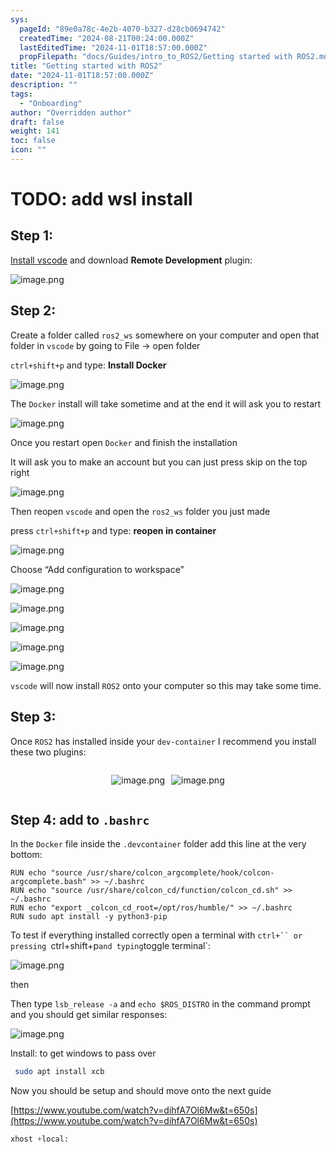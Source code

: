 ```yaml
---
sys:
  pageId: "89e0a78c-4e2b-4070-b327-d28cb0694742"
  createdTime: "2024-08-21T00:24:00.000Z"
  lastEditedTime: "2024-11-01T18:57:00.000Z"
  propFilepath: "docs/Guides/intro_to_ROS2/Getting started with ROS2.md"
title: "Getting started with ROS2"
date: "2024-11-01T18:57:00.000Z"
description: ""
tags:
  - "Onboarding"
author: "Overridden author"
draft: false
weight: 141
toc: false
icon: ""
---
```


# TODO: add wsl install

## Step 1:

[Install vscode](https://code.visualstudio.com/download) and download **Remote Development** plugin:

![image.png](https://prod-files-secure.s3.us-west-2.amazonaws.com/d518164a-d88e-44d1-a4ee-3adb3bd8bce0/efb52993-1881-4a40-b95e-6f020334f022/image.png?X-Amz-Algorithm=AWS4-HMAC-SHA256&X-Amz-Content-Sha256=UNSIGNED-PAYLOAD&X-Amz-Credential=ASIAZI2LB4665YOOU7OX%2F20250331%2Fus-west-2%2Fs3%2Faws4_request&X-Amz-Date=20250331T022352Z&X-Amz-Expires=3600&X-Amz-Security-Token=IQoJb3JpZ2luX2VjEDAaCXVzLXdlc3QtMiJHMEUCIQCHNw%2BkJOpXQJjGznLo27zA2dot2GPpLuADkFi%2FnP%2BmqwIgN5dcJYOxNZ5%2F9VTAxNgudawzid2rWgebRDDR9TQpxgQqiAQImf%2F%2F%2F%2F%2F%2F%2F%2F%2F%2FARAAGgw2Mzc0MjMxODM4MDUiDIKsNo0GU4hig%2FvoTircA7lx7dnZXhoZkb7vYXbRU2Vv3ZkjQIHdJ7nGk%2F8IPMWlse1BXsJAFf78AYnZPG6ksI1cd4PN1OiLikOlkksId20paNVlrRj3vPdKtkl12%2FzYUnYVWvWduv5mLLOvLDOoA%2F1G%2F7MmM1UFu8T799w36saFS8hjEuHeLvxtHW%2F%2BfS8XdCXApekGmAJhHCKP2SQ8AZkR8M%2BHM%2F0GtB8s4bGCzaTBFTMbuQ2%2FQx6EwdnJKWx8CAR7ZDbJVcZlQnGUA0dUTIVJ655xdAUGL%2Bh%2FNsN0uKotoHXYrU8x37%2B8vbXG2lpUg8jIyU96aT0q0BfeON9OBxikyZ%2FbYamD7vZm7dPdAAE%2BYZ6yE5Nde2mSktWuyPhe4Xgds8%2FBn5%2Fq2oQdXvkn7d4E4XOK3QQfBBCNv2CNT6RRwREinQpL0eOEDNuqfZHjdBMo3EHP96FyvxPU0A7Plaacz6RPzN7QG26%2Ffd3HwM%2FjqKmUfOmmZyPbhO184PPybewpQNCEcz39GLZq9Qp8CQuHsglEyqryRALukMJcIHZeVvZTufhTAgzrVTzGqUi6SexjfVsPNnufBt%2FAhJmCiv7rdya%2FHZVR6Pq2tysH%2FBQcrIDBmnQ%2BIoIEyEvx0UnlCFlWR9DR6sEQC8R0MPi7p78GOqUB8hRu9JshH0nKAEGmbNpnd4sE2g3%2FB6JvaXB1G950y2%2B27AqU27luyf96G4uMuvqhFGEN4Ey2t5qtsje5e%2FNDQuOqPZU%2BLsRKubMUrAuyXOaK5PVdXUSn%2BsawQUFAXwXertC4QimsRQtUZMPWKy0g4rrbb5i%2FosMMxKFtMGTFHxPqvJB7KmRZ07%2F4oPmC7izyQDZo5THThrmbgYfTuQPGq0yNadvO&X-Amz-Signature=7060c3ddd8bd860a289fbc63c248ff5c015e8c81279ff9de1ac32c0c700a672c&X-Amz-SignedHeaders=host&x-id=GetObject)

## Step 2:

Create a folder called `ros2_ws` somewhere on your computer and open that folder in `vscode` by going to File → open folder 

`ctrl+shift+p` and type: **Install Docker**

![image.png](https://prod-files-secure.s3.us-west-2.amazonaws.com/d518164a-d88e-44d1-a4ee-3adb3bd8bce0/2269dc0e-1cd5-47ff-bceb-c04ad9b2eab0/image.png?X-Amz-Algorithm=AWS4-HMAC-SHA256&X-Amz-Content-Sha256=UNSIGNED-PAYLOAD&X-Amz-Credential=ASIAZI2LB4665YOOU7OX%2F20250331%2Fus-west-2%2Fs3%2Faws4_request&X-Amz-Date=20250331T022352Z&X-Amz-Expires=3600&X-Amz-Security-Token=IQoJb3JpZ2luX2VjEDAaCXVzLXdlc3QtMiJHMEUCIQCHNw%2BkJOpXQJjGznLo27zA2dot2GPpLuADkFi%2FnP%2BmqwIgN5dcJYOxNZ5%2F9VTAxNgudawzid2rWgebRDDR9TQpxgQqiAQImf%2F%2F%2F%2F%2F%2F%2F%2F%2F%2FARAAGgw2Mzc0MjMxODM4MDUiDIKsNo0GU4hig%2FvoTircA7lx7dnZXhoZkb7vYXbRU2Vv3ZkjQIHdJ7nGk%2F8IPMWlse1BXsJAFf78AYnZPG6ksI1cd4PN1OiLikOlkksId20paNVlrRj3vPdKtkl12%2FzYUnYVWvWduv5mLLOvLDOoA%2F1G%2F7MmM1UFu8T799w36saFS8hjEuHeLvxtHW%2F%2BfS8XdCXApekGmAJhHCKP2SQ8AZkR8M%2BHM%2F0GtB8s4bGCzaTBFTMbuQ2%2FQx6EwdnJKWx8CAR7ZDbJVcZlQnGUA0dUTIVJ655xdAUGL%2Bh%2FNsN0uKotoHXYrU8x37%2B8vbXG2lpUg8jIyU96aT0q0BfeON9OBxikyZ%2FbYamD7vZm7dPdAAE%2BYZ6yE5Nde2mSktWuyPhe4Xgds8%2FBn5%2Fq2oQdXvkn7d4E4XOK3QQfBBCNv2CNT6RRwREinQpL0eOEDNuqfZHjdBMo3EHP96FyvxPU0A7Plaacz6RPzN7QG26%2Ffd3HwM%2FjqKmUfOmmZyPbhO184PPybewpQNCEcz39GLZq9Qp8CQuHsglEyqryRALukMJcIHZeVvZTufhTAgzrVTzGqUi6SexjfVsPNnufBt%2FAhJmCiv7rdya%2FHZVR6Pq2tysH%2FBQcrIDBmnQ%2BIoIEyEvx0UnlCFlWR9DR6sEQC8R0MPi7p78GOqUB8hRu9JshH0nKAEGmbNpnd4sE2g3%2FB6JvaXB1G950y2%2B27AqU27luyf96G4uMuvqhFGEN4Ey2t5qtsje5e%2FNDQuOqPZU%2BLsRKubMUrAuyXOaK5PVdXUSn%2BsawQUFAXwXertC4QimsRQtUZMPWKy0g4rrbb5i%2FosMMxKFtMGTFHxPqvJB7KmRZ07%2F4oPmC7izyQDZo5THThrmbgYfTuQPGq0yNadvO&X-Amz-Signature=548f6156555b893efeef3bf862a30a335bada877c2938df4a71efcb21382e0be&X-Amz-SignedHeaders=host&x-id=GetObject)

The `Docker` install will take sometime and at the end it will ask you to restart

![image.png](https://prod-files-secure.s3.us-west-2.amazonaws.com/d518164a-d88e-44d1-a4ee-3adb3bd8bce0/ed233f78-be33-4b1f-b89c-9c346c0e961e/image.png?X-Amz-Algorithm=AWS4-HMAC-SHA256&X-Amz-Content-Sha256=UNSIGNED-PAYLOAD&X-Amz-Credential=ASIAZI2LB4665YOOU7OX%2F20250331%2Fus-west-2%2Fs3%2Faws4_request&X-Amz-Date=20250331T022352Z&X-Amz-Expires=3600&X-Amz-Security-Token=IQoJb3JpZ2luX2VjEDAaCXVzLXdlc3QtMiJHMEUCIQCHNw%2BkJOpXQJjGznLo27zA2dot2GPpLuADkFi%2FnP%2BmqwIgN5dcJYOxNZ5%2F9VTAxNgudawzid2rWgebRDDR9TQpxgQqiAQImf%2F%2F%2F%2F%2F%2F%2F%2F%2F%2FARAAGgw2Mzc0MjMxODM4MDUiDIKsNo0GU4hig%2FvoTircA7lx7dnZXhoZkb7vYXbRU2Vv3ZkjQIHdJ7nGk%2F8IPMWlse1BXsJAFf78AYnZPG6ksI1cd4PN1OiLikOlkksId20paNVlrRj3vPdKtkl12%2FzYUnYVWvWduv5mLLOvLDOoA%2F1G%2F7MmM1UFu8T799w36saFS8hjEuHeLvxtHW%2F%2BfS8XdCXApekGmAJhHCKP2SQ8AZkR8M%2BHM%2F0GtB8s4bGCzaTBFTMbuQ2%2FQx6EwdnJKWx8CAR7ZDbJVcZlQnGUA0dUTIVJ655xdAUGL%2Bh%2FNsN0uKotoHXYrU8x37%2B8vbXG2lpUg8jIyU96aT0q0BfeON9OBxikyZ%2FbYamD7vZm7dPdAAE%2BYZ6yE5Nde2mSktWuyPhe4Xgds8%2FBn5%2Fq2oQdXvkn7d4E4XOK3QQfBBCNv2CNT6RRwREinQpL0eOEDNuqfZHjdBMo3EHP96FyvxPU0A7Plaacz6RPzN7QG26%2Ffd3HwM%2FjqKmUfOmmZyPbhO184PPybewpQNCEcz39GLZq9Qp8CQuHsglEyqryRALukMJcIHZeVvZTufhTAgzrVTzGqUi6SexjfVsPNnufBt%2FAhJmCiv7rdya%2FHZVR6Pq2tysH%2FBQcrIDBmnQ%2BIoIEyEvx0UnlCFlWR9DR6sEQC8R0MPi7p78GOqUB8hRu9JshH0nKAEGmbNpnd4sE2g3%2FB6JvaXB1G950y2%2B27AqU27luyf96G4uMuvqhFGEN4Ey2t5qtsje5e%2FNDQuOqPZU%2BLsRKubMUrAuyXOaK5PVdXUSn%2BsawQUFAXwXertC4QimsRQtUZMPWKy0g4rrbb5i%2FosMMxKFtMGTFHxPqvJB7KmRZ07%2F4oPmC7izyQDZo5THThrmbgYfTuQPGq0yNadvO&X-Amz-Signature=e387c941cbfb4d84cff65656473e591d5a615afee40bc65440bd6e484c55fb3c&X-Amz-SignedHeaders=host&x-id=GetObject)

Once you restart open `Docker` and finish the installation

It will ask you to make an account but you can just press skip on the top right

![image.png](https://prod-files-secure.s3.us-west-2.amazonaws.com/d518164a-d88e-44d1-a4ee-3adb3bd8bce0/21010ad9-1659-4fd9-9f59-9932a09b2a3d/image.png?X-Amz-Algorithm=AWS4-HMAC-SHA256&X-Amz-Content-Sha256=UNSIGNED-PAYLOAD&X-Amz-Credential=ASIAZI2LB4665YOOU7OX%2F20250331%2Fus-west-2%2Fs3%2Faws4_request&X-Amz-Date=20250331T022352Z&X-Amz-Expires=3600&X-Amz-Security-Token=IQoJb3JpZ2luX2VjEDAaCXVzLXdlc3QtMiJHMEUCIQCHNw%2BkJOpXQJjGznLo27zA2dot2GPpLuADkFi%2FnP%2BmqwIgN5dcJYOxNZ5%2F9VTAxNgudawzid2rWgebRDDR9TQpxgQqiAQImf%2F%2F%2F%2F%2F%2F%2F%2F%2F%2FARAAGgw2Mzc0MjMxODM4MDUiDIKsNo0GU4hig%2FvoTircA7lx7dnZXhoZkb7vYXbRU2Vv3ZkjQIHdJ7nGk%2F8IPMWlse1BXsJAFf78AYnZPG6ksI1cd4PN1OiLikOlkksId20paNVlrRj3vPdKtkl12%2FzYUnYVWvWduv5mLLOvLDOoA%2F1G%2F7MmM1UFu8T799w36saFS8hjEuHeLvxtHW%2F%2BfS8XdCXApekGmAJhHCKP2SQ8AZkR8M%2BHM%2F0GtB8s4bGCzaTBFTMbuQ2%2FQx6EwdnJKWx8CAR7ZDbJVcZlQnGUA0dUTIVJ655xdAUGL%2Bh%2FNsN0uKotoHXYrU8x37%2B8vbXG2lpUg8jIyU96aT0q0BfeON9OBxikyZ%2FbYamD7vZm7dPdAAE%2BYZ6yE5Nde2mSktWuyPhe4Xgds8%2FBn5%2Fq2oQdXvkn7d4E4XOK3QQfBBCNv2CNT6RRwREinQpL0eOEDNuqfZHjdBMo3EHP96FyvxPU0A7Plaacz6RPzN7QG26%2Ffd3HwM%2FjqKmUfOmmZyPbhO184PPybewpQNCEcz39GLZq9Qp8CQuHsglEyqryRALukMJcIHZeVvZTufhTAgzrVTzGqUi6SexjfVsPNnufBt%2FAhJmCiv7rdya%2FHZVR6Pq2tysH%2FBQcrIDBmnQ%2BIoIEyEvx0UnlCFlWR9DR6sEQC8R0MPi7p78GOqUB8hRu9JshH0nKAEGmbNpnd4sE2g3%2FB6JvaXB1G950y2%2B27AqU27luyf96G4uMuvqhFGEN4Ey2t5qtsje5e%2FNDQuOqPZU%2BLsRKubMUrAuyXOaK5PVdXUSn%2BsawQUFAXwXertC4QimsRQtUZMPWKy0g4rrbb5i%2FosMMxKFtMGTFHxPqvJB7KmRZ07%2F4oPmC7izyQDZo5THThrmbgYfTuQPGq0yNadvO&X-Amz-Signature=053ad094e2a569ee0356304f8c3fb4370ee571efdfa642c45eaa8e038fe3a838&X-Amz-SignedHeaders=host&x-id=GetObject)

Then reopen `vscode` and open the `ros2_ws` folder you just made

press `ctrl+shift+p` and type: **reopen in container**

![image.png](https://prod-files-secure.s3.us-west-2.amazonaws.com/d518164a-d88e-44d1-a4ee-3adb3bd8bce0/4e93b8c2-41ad-488c-8095-c74205196118/image.png?X-Amz-Algorithm=AWS4-HMAC-SHA256&X-Amz-Content-Sha256=UNSIGNED-PAYLOAD&X-Amz-Credential=ASIAZI2LB4665YOOU7OX%2F20250331%2Fus-west-2%2Fs3%2Faws4_request&X-Amz-Date=20250331T022352Z&X-Amz-Expires=3600&X-Amz-Security-Token=IQoJb3JpZ2luX2VjEDAaCXVzLXdlc3QtMiJHMEUCIQCHNw%2BkJOpXQJjGznLo27zA2dot2GPpLuADkFi%2FnP%2BmqwIgN5dcJYOxNZ5%2F9VTAxNgudawzid2rWgebRDDR9TQpxgQqiAQImf%2F%2F%2F%2F%2F%2F%2F%2F%2F%2FARAAGgw2Mzc0MjMxODM4MDUiDIKsNo0GU4hig%2FvoTircA7lx7dnZXhoZkb7vYXbRU2Vv3ZkjQIHdJ7nGk%2F8IPMWlse1BXsJAFf78AYnZPG6ksI1cd4PN1OiLikOlkksId20paNVlrRj3vPdKtkl12%2FzYUnYVWvWduv5mLLOvLDOoA%2F1G%2F7MmM1UFu8T799w36saFS8hjEuHeLvxtHW%2F%2BfS8XdCXApekGmAJhHCKP2SQ8AZkR8M%2BHM%2F0GtB8s4bGCzaTBFTMbuQ2%2FQx6EwdnJKWx8CAR7ZDbJVcZlQnGUA0dUTIVJ655xdAUGL%2Bh%2FNsN0uKotoHXYrU8x37%2B8vbXG2lpUg8jIyU96aT0q0BfeON9OBxikyZ%2FbYamD7vZm7dPdAAE%2BYZ6yE5Nde2mSktWuyPhe4Xgds8%2FBn5%2Fq2oQdXvkn7d4E4XOK3QQfBBCNv2CNT6RRwREinQpL0eOEDNuqfZHjdBMo3EHP96FyvxPU0A7Plaacz6RPzN7QG26%2Ffd3HwM%2FjqKmUfOmmZyPbhO184PPybewpQNCEcz39GLZq9Qp8CQuHsglEyqryRALukMJcIHZeVvZTufhTAgzrVTzGqUi6SexjfVsPNnufBt%2FAhJmCiv7rdya%2FHZVR6Pq2tysH%2FBQcrIDBmnQ%2BIoIEyEvx0UnlCFlWR9DR6sEQC8R0MPi7p78GOqUB8hRu9JshH0nKAEGmbNpnd4sE2g3%2FB6JvaXB1G950y2%2B27AqU27luyf96G4uMuvqhFGEN4Ey2t5qtsje5e%2FNDQuOqPZU%2BLsRKubMUrAuyXOaK5PVdXUSn%2BsawQUFAXwXertC4QimsRQtUZMPWKy0g4rrbb5i%2FosMMxKFtMGTFHxPqvJB7KmRZ07%2F4oPmC7izyQDZo5THThrmbgYfTuQPGq0yNadvO&X-Amz-Signature=41e1eca62320ce0a9e7e4ceb5f0854c0a5e24067152b9a90e31e4b4533287ce3&X-Amz-SignedHeaders=host&x-id=GetObject)

Choose “Add configuration to workspace”

![image.png](https://prod-files-secure.s3.us-west-2.amazonaws.com/d518164a-d88e-44d1-a4ee-3adb3bd8bce0/9560b282-5060-4989-ba37-97e7b2c22476/image.png?X-Amz-Algorithm=AWS4-HMAC-SHA256&X-Amz-Content-Sha256=UNSIGNED-PAYLOAD&X-Amz-Credential=ASIAZI2LB4665YOOU7OX%2F20250331%2Fus-west-2%2Fs3%2Faws4_request&X-Amz-Date=20250331T022352Z&X-Amz-Expires=3600&X-Amz-Security-Token=IQoJb3JpZ2luX2VjEDAaCXVzLXdlc3QtMiJHMEUCIQCHNw%2BkJOpXQJjGznLo27zA2dot2GPpLuADkFi%2FnP%2BmqwIgN5dcJYOxNZ5%2F9VTAxNgudawzid2rWgebRDDR9TQpxgQqiAQImf%2F%2F%2F%2F%2F%2F%2F%2F%2F%2FARAAGgw2Mzc0MjMxODM4MDUiDIKsNo0GU4hig%2FvoTircA7lx7dnZXhoZkb7vYXbRU2Vv3ZkjQIHdJ7nGk%2F8IPMWlse1BXsJAFf78AYnZPG6ksI1cd4PN1OiLikOlkksId20paNVlrRj3vPdKtkl12%2FzYUnYVWvWduv5mLLOvLDOoA%2F1G%2F7MmM1UFu8T799w36saFS8hjEuHeLvxtHW%2F%2BfS8XdCXApekGmAJhHCKP2SQ8AZkR8M%2BHM%2F0GtB8s4bGCzaTBFTMbuQ2%2FQx6EwdnJKWx8CAR7ZDbJVcZlQnGUA0dUTIVJ655xdAUGL%2Bh%2FNsN0uKotoHXYrU8x37%2B8vbXG2lpUg8jIyU96aT0q0BfeON9OBxikyZ%2FbYamD7vZm7dPdAAE%2BYZ6yE5Nde2mSktWuyPhe4Xgds8%2FBn5%2Fq2oQdXvkn7d4E4XOK3QQfBBCNv2CNT6RRwREinQpL0eOEDNuqfZHjdBMo3EHP96FyvxPU0A7Plaacz6RPzN7QG26%2Ffd3HwM%2FjqKmUfOmmZyPbhO184PPybewpQNCEcz39GLZq9Qp8CQuHsglEyqryRALukMJcIHZeVvZTufhTAgzrVTzGqUi6SexjfVsPNnufBt%2FAhJmCiv7rdya%2FHZVR6Pq2tysH%2FBQcrIDBmnQ%2BIoIEyEvx0UnlCFlWR9DR6sEQC8R0MPi7p78GOqUB8hRu9JshH0nKAEGmbNpnd4sE2g3%2FB6JvaXB1G950y2%2B27AqU27luyf96G4uMuvqhFGEN4Ey2t5qtsje5e%2FNDQuOqPZU%2BLsRKubMUrAuyXOaK5PVdXUSn%2BsawQUFAXwXertC4QimsRQtUZMPWKy0g4rrbb5i%2FosMMxKFtMGTFHxPqvJB7KmRZ07%2F4oPmC7izyQDZo5THThrmbgYfTuQPGq0yNadvO&X-Amz-Signature=ed379d4e1e2a7d23c961d570924ea32bf3bb90566f9ababdf8cea7e29084e01f&X-Amz-SignedHeaders=host&x-id=GetObject)

![image.png](https://prod-files-secure.s3.us-west-2.amazonaws.com/d518164a-d88e-44d1-a4ee-3adb3bd8bce0/2ee63f81-886b-48e8-a553-dc6e5eac99e4/image.png?X-Amz-Algorithm=AWS4-HMAC-SHA256&X-Amz-Content-Sha256=UNSIGNED-PAYLOAD&X-Amz-Credential=ASIAZI2LB4665YOOU7OX%2F20250331%2Fus-west-2%2Fs3%2Faws4_request&X-Amz-Date=20250331T022352Z&X-Amz-Expires=3600&X-Amz-Security-Token=IQoJb3JpZ2luX2VjEDAaCXVzLXdlc3QtMiJHMEUCIQCHNw%2BkJOpXQJjGznLo27zA2dot2GPpLuADkFi%2FnP%2BmqwIgN5dcJYOxNZ5%2F9VTAxNgudawzid2rWgebRDDR9TQpxgQqiAQImf%2F%2F%2F%2F%2F%2F%2F%2F%2F%2FARAAGgw2Mzc0MjMxODM4MDUiDIKsNo0GU4hig%2FvoTircA7lx7dnZXhoZkb7vYXbRU2Vv3ZkjQIHdJ7nGk%2F8IPMWlse1BXsJAFf78AYnZPG6ksI1cd4PN1OiLikOlkksId20paNVlrRj3vPdKtkl12%2FzYUnYVWvWduv5mLLOvLDOoA%2F1G%2F7MmM1UFu8T799w36saFS8hjEuHeLvxtHW%2F%2BfS8XdCXApekGmAJhHCKP2SQ8AZkR8M%2BHM%2F0GtB8s4bGCzaTBFTMbuQ2%2FQx6EwdnJKWx8CAR7ZDbJVcZlQnGUA0dUTIVJ655xdAUGL%2Bh%2FNsN0uKotoHXYrU8x37%2B8vbXG2lpUg8jIyU96aT0q0BfeON9OBxikyZ%2FbYamD7vZm7dPdAAE%2BYZ6yE5Nde2mSktWuyPhe4Xgds8%2FBn5%2Fq2oQdXvkn7d4E4XOK3QQfBBCNv2CNT6RRwREinQpL0eOEDNuqfZHjdBMo3EHP96FyvxPU0A7Plaacz6RPzN7QG26%2Ffd3HwM%2FjqKmUfOmmZyPbhO184PPybewpQNCEcz39GLZq9Qp8CQuHsglEyqryRALukMJcIHZeVvZTufhTAgzrVTzGqUi6SexjfVsPNnufBt%2FAhJmCiv7rdya%2FHZVR6Pq2tysH%2FBQcrIDBmnQ%2BIoIEyEvx0UnlCFlWR9DR6sEQC8R0MPi7p78GOqUB8hRu9JshH0nKAEGmbNpnd4sE2g3%2FB6JvaXB1G950y2%2B27AqU27luyf96G4uMuvqhFGEN4Ey2t5qtsje5e%2FNDQuOqPZU%2BLsRKubMUrAuyXOaK5PVdXUSn%2BsawQUFAXwXertC4QimsRQtUZMPWKy0g4rrbb5i%2FosMMxKFtMGTFHxPqvJB7KmRZ07%2F4oPmC7izyQDZo5THThrmbgYfTuQPGq0yNadvO&X-Amz-Signature=81b6d99026b786300617f1ff16aa0fe79b93279a10ce2e1b8bcc1d7c291870e4&X-Amz-SignedHeaders=host&x-id=GetObject)

![image.png](https://prod-files-secure.s3.us-west-2.amazonaws.com/d518164a-d88e-44d1-a4ee-3adb3bd8bce0/ae1580b2-b048-407e-aed9-b584224a7a04/image.png?X-Amz-Algorithm=AWS4-HMAC-SHA256&X-Amz-Content-Sha256=UNSIGNED-PAYLOAD&X-Amz-Credential=ASIAZI2LB4665YOOU7OX%2F20250331%2Fus-west-2%2Fs3%2Faws4_request&X-Amz-Date=20250331T022352Z&X-Amz-Expires=3600&X-Amz-Security-Token=IQoJb3JpZ2luX2VjEDAaCXVzLXdlc3QtMiJHMEUCIQCHNw%2BkJOpXQJjGznLo27zA2dot2GPpLuADkFi%2FnP%2BmqwIgN5dcJYOxNZ5%2F9VTAxNgudawzid2rWgebRDDR9TQpxgQqiAQImf%2F%2F%2F%2F%2F%2F%2F%2F%2F%2FARAAGgw2Mzc0MjMxODM4MDUiDIKsNo0GU4hig%2FvoTircA7lx7dnZXhoZkb7vYXbRU2Vv3ZkjQIHdJ7nGk%2F8IPMWlse1BXsJAFf78AYnZPG6ksI1cd4PN1OiLikOlkksId20paNVlrRj3vPdKtkl12%2FzYUnYVWvWduv5mLLOvLDOoA%2F1G%2F7MmM1UFu8T799w36saFS8hjEuHeLvxtHW%2F%2BfS8XdCXApekGmAJhHCKP2SQ8AZkR8M%2BHM%2F0GtB8s4bGCzaTBFTMbuQ2%2FQx6EwdnJKWx8CAR7ZDbJVcZlQnGUA0dUTIVJ655xdAUGL%2Bh%2FNsN0uKotoHXYrU8x37%2B8vbXG2lpUg8jIyU96aT0q0BfeON9OBxikyZ%2FbYamD7vZm7dPdAAE%2BYZ6yE5Nde2mSktWuyPhe4Xgds8%2FBn5%2Fq2oQdXvkn7d4E4XOK3QQfBBCNv2CNT6RRwREinQpL0eOEDNuqfZHjdBMo3EHP96FyvxPU0A7Plaacz6RPzN7QG26%2Ffd3HwM%2FjqKmUfOmmZyPbhO184PPybewpQNCEcz39GLZq9Qp8CQuHsglEyqryRALukMJcIHZeVvZTufhTAgzrVTzGqUi6SexjfVsPNnufBt%2FAhJmCiv7rdya%2FHZVR6Pq2tysH%2FBQcrIDBmnQ%2BIoIEyEvx0UnlCFlWR9DR6sEQC8R0MPi7p78GOqUB8hRu9JshH0nKAEGmbNpnd4sE2g3%2FB6JvaXB1G950y2%2B27AqU27luyf96G4uMuvqhFGEN4Ey2t5qtsje5e%2FNDQuOqPZU%2BLsRKubMUrAuyXOaK5PVdXUSn%2BsawQUFAXwXertC4QimsRQtUZMPWKy0g4rrbb5i%2FosMMxKFtMGTFHxPqvJB7KmRZ07%2F4oPmC7izyQDZo5THThrmbgYfTuQPGq0yNadvO&X-Amz-Signature=334e9e87b5fec48c40d23f1bebc807e7e3cf36486ae9c74989793d9a3f9e4f14&X-Amz-SignedHeaders=host&x-id=GetObject)

![image.png](https://prod-files-secure.s3.us-west-2.amazonaws.com/d518164a-d88e-44d1-a4ee-3adb3bd8bce0/53255b28-f75e-430f-b9e3-c0ac8577e42b/image.png?X-Amz-Algorithm=AWS4-HMAC-SHA256&X-Amz-Content-Sha256=UNSIGNED-PAYLOAD&X-Amz-Credential=ASIAZI2LB4665YOOU7OX%2F20250331%2Fus-west-2%2Fs3%2Faws4_request&X-Amz-Date=20250331T022352Z&X-Amz-Expires=3600&X-Amz-Security-Token=IQoJb3JpZ2luX2VjEDAaCXVzLXdlc3QtMiJHMEUCIQCHNw%2BkJOpXQJjGznLo27zA2dot2GPpLuADkFi%2FnP%2BmqwIgN5dcJYOxNZ5%2F9VTAxNgudawzid2rWgebRDDR9TQpxgQqiAQImf%2F%2F%2F%2F%2F%2F%2F%2F%2F%2FARAAGgw2Mzc0MjMxODM4MDUiDIKsNo0GU4hig%2FvoTircA7lx7dnZXhoZkb7vYXbRU2Vv3ZkjQIHdJ7nGk%2F8IPMWlse1BXsJAFf78AYnZPG6ksI1cd4PN1OiLikOlkksId20paNVlrRj3vPdKtkl12%2FzYUnYVWvWduv5mLLOvLDOoA%2F1G%2F7MmM1UFu8T799w36saFS8hjEuHeLvxtHW%2F%2BfS8XdCXApekGmAJhHCKP2SQ8AZkR8M%2BHM%2F0GtB8s4bGCzaTBFTMbuQ2%2FQx6EwdnJKWx8CAR7ZDbJVcZlQnGUA0dUTIVJ655xdAUGL%2Bh%2FNsN0uKotoHXYrU8x37%2B8vbXG2lpUg8jIyU96aT0q0BfeON9OBxikyZ%2FbYamD7vZm7dPdAAE%2BYZ6yE5Nde2mSktWuyPhe4Xgds8%2FBn5%2Fq2oQdXvkn7d4E4XOK3QQfBBCNv2CNT6RRwREinQpL0eOEDNuqfZHjdBMo3EHP96FyvxPU0A7Plaacz6RPzN7QG26%2Ffd3HwM%2FjqKmUfOmmZyPbhO184PPybewpQNCEcz39GLZq9Qp8CQuHsglEyqryRALukMJcIHZeVvZTufhTAgzrVTzGqUi6SexjfVsPNnufBt%2FAhJmCiv7rdya%2FHZVR6Pq2tysH%2FBQcrIDBmnQ%2BIoIEyEvx0UnlCFlWR9DR6sEQC8R0MPi7p78GOqUB8hRu9JshH0nKAEGmbNpnd4sE2g3%2FB6JvaXB1G950y2%2B27AqU27luyf96G4uMuvqhFGEN4Ey2t5qtsje5e%2FNDQuOqPZU%2BLsRKubMUrAuyXOaK5PVdXUSn%2BsawQUFAXwXertC4QimsRQtUZMPWKy0g4rrbb5i%2FosMMxKFtMGTFHxPqvJB7KmRZ07%2F4oPmC7izyQDZo5THThrmbgYfTuQPGq0yNadvO&X-Amz-Signature=4860fcc5a4bdc7be5cf750e7f384925ab4d2143edeb66c97d9d07bb0d6f901e2&X-Amz-SignedHeaders=host&x-id=GetObject)

![image.png](https://prod-files-secure.s3.us-west-2.amazonaws.com/d518164a-d88e-44d1-a4ee-3adb3bd8bce0/7c562767-5af9-4ffb-97d1-327bcdf4ee00/image.png?X-Amz-Algorithm=AWS4-HMAC-SHA256&X-Amz-Content-Sha256=UNSIGNED-PAYLOAD&X-Amz-Credential=ASIAZI2LB4665YOOU7OX%2F20250331%2Fus-west-2%2Fs3%2Faws4_request&X-Amz-Date=20250331T022352Z&X-Amz-Expires=3600&X-Amz-Security-Token=IQoJb3JpZ2luX2VjEDAaCXVzLXdlc3QtMiJHMEUCIQCHNw%2BkJOpXQJjGznLo27zA2dot2GPpLuADkFi%2FnP%2BmqwIgN5dcJYOxNZ5%2F9VTAxNgudawzid2rWgebRDDR9TQpxgQqiAQImf%2F%2F%2F%2F%2F%2F%2F%2F%2F%2FARAAGgw2Mzc0MjMxODM4MDUiDIKsNo0GU4hig%2FvoTircA7lx7dnZXhoZkb7vYXbRU2Vv3ZkjQIHdJ7nGk%2F8IPMWlse1BXsJAFf78AYnZPG6ksI1cd4PN1OiLikOlkksId20paNVlrRj3vPdKtkl12%2FzYUnYVWvWduv5mLLOvLDOoA%2F1G%2F7MmM1UFu8T799w36saFS8hjEuHeLvxtHW%2F%2BfS8XdCXApekGmAJhHCKP2SQ8AZkR8M%2BHM%2F0GtB8s4bGCzaTBFTMbuQ2%2FQx6EwdnJKWx8CAR7ZDbJVcZlQnGUA0dUTIVJ655xdAUGL%2Bh%2FNsN0uKotoHXYrU8x37%2B8vbXG2lpUg8jIyU96aT0q0BfeON9OBxikyZ%2FbYamD7vZm7dPdAAE%2BYZ6yE5Nde2mSktWuyPhe4Xgds8%2FBn5%2Fq2oQdXvkn7d4E4XOK3QQfBBCNv2CNT6RRwREinQpL0eOEDNuqfZHjdBMo3EHP96FyvxPU0A7Plaacz6RPzN7QG26%2Ffd3HwM%2FjqKmUfOmmZyPbhO184PPybewpQNCEcz39GLZq9Qp8CQuHsglEyqryRALukMJcIHZeVvZTufhTAgzrVTzGqUi6SexjfVsPNnufBt%2FAhJmCiv7rdya%2FHZVR6Pq2tysH%2FBQcrIDBmnQ%2BIoIEyEvx0UnlCFlWR9DR6sEQC8R0MPi7p78GOqUB8hRu9JshH0nKAEGmbNpnd4sE2g3%2FB6JvaXB1G950y2%2B27AqU27luyf96G4uMuvqhFGEN4Ey2t5qtsje5e%2FNDQuOqPZU%2BLsRKubMUrAuyXOaK5PVdXUSn%2BsawQUFAXwXertC4QimsRQtUZMPWKy0g4rrbb5i%2FosMMxKFtMGTFHxPqvJB7KmRZ07%2F4oPmC7izyQDZo5THThrmbgYfTuQPGq0yNadvO&X-Amz-Signature=ac30a55881358dbaa112decca05332a5a77079e02f0f7d16f792f4f5407066c2&X-Amz-SignedHeaders=host&x-id=GetObject)

`vscode` will now install `ROS2` onto your computer so this may take some time.

## Step 3:

Once `ROS2` has installed inside your `dev-container` I recommend you install these two plugins:

<div style="display: flex;flex-direction: row; column-gap:10px; max-width: 630px;justify-content: center;">
<div>

![image.png](https://prod-files-secure.s3.us-west-2.amazonaws.com/d518164a-d88e-44d1-a4ee-3adb3bd8bce0/3fc3d550-5a54-4ba1-ba6b-faa01cdb7369/image.png?X-Amz-Algorithm=AWS4-HMAC-SHA256&X-Amz-Content-Sha256=UNSIGNED-PAYLOAD&X-Amz-Credential=ASIAZI2LB466ZJATI4NZ%2F20250331%2Fus-west-2%2Fs3%2Faws4_request&X-Amz-Date=20250331T022353Z&X-Amz-Expires=3600&X-Amz-Security-Token=IQoJb3JpZ2luX2VjEDAaCXVzLXdlc3QtMiJIMEYCIQDexFw8Jj98xHemBrmiC0SJnXWVTYC5HSHF8XEB2FWLgQIhAMJU%2FFh6fgKKDdK1zc75uQ1yrePg46QblT8oL9FmYIINKogECJn%2F%2F%2F%2F%2F%2F%2F%2F%2F%2FwEQABoMNjM3NDIzMTgzODA1Igy5hOqpPtD%2BBtrbSMsq3AOc4PcogijcwDW9lHQFsGOMT4xXn81Yyv8MhqvZI%2BJqY0K08oq5eeUBserjkyPhhVdvMZAIojxfrZBmav8tAcMyX3eDWBAdWZpu1sCFep%2BI6h67quKUjQYd85lUCF%2FFPHGNflEqKsiW%2FG6rX8LUz25xw%2B93M0ZzzqF2YW9yOGnjR23S4QEpjS0fsTTj7JH9bVRVIIRxtHYEjtfetSQZAUtIZCAwVNtakfcbrZwGEtI7fLPc4ukw0pObOwygV6b8X43kaDQ2YufIJ8Uft7qpq61eYpJFHAqQzK2rEG7WZ9FN00XAYV8Mz6ckND70NOFjgZT%2BoAGHhAr73RBH7lAuxoGsHFNAyvoAiXUR%2FgaJiI8Wz43kSOj26l7TqSU4OSi7V%2BJCNq0sIC%2BHDyexIVyy4gcZ1cz7eRV7ygMkfmobNNsQaEht2pcHjw0l%2BTJCFCPzSzxJj8xl1iDxFaMbFx5Z6lcDWU6eR%2FAoqyRfcuBMmd24Agl3w%2BKgd3CSH0z01g4PeI3QZqlxVH%2ByxZzHkkYw0sVO2ChaSsq82CBL36uaFkQal2MnQ3EQb02IrWMtpmFmkO3g16Xz34N18IPHpWlVml%2FYwDpbgHg2GKGOfXP3vTN1re0Jx9jD53Drhaj3iTCju6e%2FBjqkAZeltBQot56kJGn1Cit4kRCKR%2FP6BPxkjF50V0swJorr2xaL5yaud6skWhLtj1RTxjKmgY9b66LzlJTwVrGa123a2NE%2Bs5JJZ0z7bI%2B6Q3wKuhwVfgJN5GuOQC5mCUmDWV8hRwuQMpyRNHT93qjw4BsrVPoOPjyK%2BA%2BXdx4stSr2hUAYZznn0Qd52qBVgq%2B4zl%2BX7Ld0ifwbV0tHG5BnX0bz9TBt&X-Amz-Signature=26d178be976e78cc94f3d95a9473c2d4c437401acf5f637e31ca8a6d5c4c6249&X-Amz-SignedHeaders=host&x-id=GetObject)

</div>
<div>

![image.png](https://prod-files-secure.s3.us-west-2.amazonaws.com/d518164a-d88e-44d1-a4ee-3adb3bd8bce0/d994cc66-13c2-4093-a5a3-f84cf4601a82/image.png?X-Amz-Algorithm=AWS4-HMAC-SHA256&X-Amz-Content-Sha256=UNSIGNED-PAYLOAD&X-Amz-Credential=ASIAZI2LB466YUEOUEJM%2F20250331%2Fus-west-2%2Fs3%2Faws4_request&X-Amz-Date=20250331T022353Z&X-Amz-Expires=3600&X-Amz-Security-Token=IQoJb3JpZ2luX2VjEDAaCXVzLXdlc3QtMiJHMEUCICxqDl%2Bdt3Z1fFGYGcgotOllhxfpR9JxybVOOWR%2B1SKUAiEAmc3j56mnDRyDZNeRlL2R35B6ixCczB4ce%2FEGFmqYRwEqiAQImf%2F%2F%2F%2F%2F%2F%2F%2F%2F%2FARAAGgw2Mzc0MjMxODM4MDUiDJoB%2Fx3aFByfivoxiSrcA3evLrXkTEAXdg%2BP%2F1WKax2yAbP4LLZ76BjAj5C6LfLhu2c6t3BLGAzRtFDsIlwocut1%2Fl%2FoLMZi%2BGiNGDpNT7olAabmvzjin3gRbmhMzEsf6uxQ0y9O%2B6pZ%2Byf0swyB0NseEABjgL%2F1Np3Ta61We2ktryujBG3zzIj59KIoin78lhCPKxVrd5juhfm7Uagy9fCG4iGj%2BXpQv8Telcp9WQH0%2F7%2F0j1RctPIE8Op3c3HsbCsTVhG1bGHyv699E6TTP7EL9JfCOAx1XzaV%2FSQqkzsCvCeVZU6l%2Ft4878J10TcX1KTe%2FnzKIOSHLsPKA3AvUa2qU4JLxTpvZmXu2Zidfp0CnDZ9yjFpFYKtvv8iYtPFrrkGG0gWkzrIqYHYfJoRLWkWbYA1zp2LF3qXGBh%2BjBGuepdj13VZUzSzb19TCxOGbrG%2F36O3bp6Hh%2Fa7BVayCWxWGTlrdtLb92ar8YHH9w3m42W3e0KSR2tNpJrTd6c2wdoc1xLvk6W3YDnqrfZnHeyFcMDrceG%2FA9grmmPSLEroyQ%2FaZgB%2FLyesJCCB3tps9c6dJ7Zi17K%2BZtqWPecC2%2FAZqWsEWeEtmbcl8FAngYLOyV5uO7TUI7KRMIpo5g46zed2s%2FEKmJoURdfQMI69p78GOqUByYpQBO6baNgVTxOcDl3tmLK75ld0d%2F9WavxQG9mUD113Gw5k68C%2FQ4K9vlLZrW5DgdmvDx8MTnouqX4uTD302g%2F7Tqbpe%2BY%2FvjJ4Axj2mrD0HD5ITPfNi9g3KA%2FV8F0P4NrDY29RFZ3UvSAOvBacYH43b5ezV6aApVWiWiB%2FpNpid0n6PYOSX%2BEWnvgbMyZL3NaczGcZR%2FJ5hWmOHHXVvyJi9Hct&X-Amz-Signature=f72cae3e3357c4e82c10b945bd830085da774a521bc0b0de682b942ffa622515&X-Amz-SignedHeaders=host&x-id=GetObject)

</div>
</div>

## Step 4: add to `.bashrc`

In the `Docker` file inside the `.devcontainer` folder add this line at the very bottom: 

```docker
RUN echo "source /usr/share/colcon_argcomplete/hook/colcon-argcomplete.bash" >> ~/.bashrc
RUN echo "source /usr/share/colcon_cd/function/colcon_cd.sh" >> ~/.bashrc
RUN echo "export _colcon_cd_root=/opt/ros/humble/" >> ~/.bashrc
RUN sudo apt install -y python3-pip 
```

To test if everything installed correctly open a terminal with `ctrl+`` or pressing `ctrl+shift+p` and typing `toggle terminal`:

![image.png](https://prod-files-secure.s3.us-west-2.amazonaws.com/d518164a-d88e-44d1-a4ee-3adb3bd8bce0/6a4943d8-b04e-4c02-9a58-775f3384d1a5/image.png?X-Amz-Algorithm=AWS4-HMAC-SHA256&X-Amz-Content-Sha256=UNSIGNED-PAYLOAD&X-Amz-Credential=ASIAZI2LB4665YOOU7OX%2F20250331%2Fus-west-2%2Fs3%2Faws4_request&X-Amz-Date=20250331T022352Z&X-Amz-Expires=3600&X-Amz-Security-Token=IQoJb3JpZ2luX2VjEDAaCXVzLXdlc3QtMiJHMEUCIQCHNw%2BkJOpXQJjGznLo27zA2dot2GPpLuADkFi%2FnP%2BmqwIgN5dcJYOxNZ5%2F9VTAxNgudawzid2rWgebRDDR9TQpxgQqiAQImf%2F%2F%2F%2F%2F%2F%2F%2F%2F%2FARAAGgw2Mzc0MjMxODM4MDUiDIKsNo0GU4hig%2FvoTircA7lx7dnZXhoZkb7vYXbRU2Vv3ZkjQIHdJ7nGk%2F8IPMWlse1BXsJAFf78AYnZPG6ksI1cd4PN1OiLikOlkksId20paNVlrRj3vPdKtkl12%2FzYUnYVWvWduv5mLLOvLDOoA%2F1G%2F7MmM1UFu8T799w36saFS8hjEuHeLvxtHW%2F%2BfS8XdCXApekGmAJhHCKP2SQ8AZkR8M%2BHM%2F0GtB8s4bGCzaTBFTMbuQ2%2FQx6EwdnJKWx8CAR7ZDbJVcZlQnGUA0dUTIVJ655xdAUGL%2Bh%2FNsN0uKotoHXYrU8x37%2B8vbXG2lpUg8jIyU96aT0q0BfeON9OBxikyZ%2FbYamD7vZm7dPdAAE%2BYZ6yE5Nde2mSktWuyPhe4Xgds8%2FBn5%2Fq2oQdXvkn7d4E4XOK3QQfBBCNv2CNT6RRwREinQpL0eOEDNuqfZHjdBMo3EHP96FyvxPU0A7Plaacz6RPzN7QG26%2Ffd3HwM%2FjqKmUfOmmZyPbhO184PPybewpQNCEcz39GLZq9Qp8CQuHsglEyqryRALukMJcIHZeVvZTufhTAgzrVTzGqUi6SexjfVsPNnufBt%2FAhJmCiv7rdya%2FHZVR6Pq2tysH%2FBQcrIDBmnQ%2BIoIEyEvx0UnlCFlWR9DR6sEQC8R0MPi7p78GOqUB8hRu9JshH0nKAEGmbNpnd4sE2g3%2FB6JvaXB1G950y2%2B27AqU27luyf96G4uMuvqhFGEN4Ey2t5qtsje5e%2FNDQuOqPZU%2BLsRKubMUrAuyXOaK5PVdXUSn%2BsawQUFAXwXertC4QimsRQtUZMPWKy0g4rrbb5i%2FosMMxKFtMGTFHxPqvJB7KmRZ07%2F4oPmC7izyQDZo5THThrmbgYfTuQPGq0yNadvO&X-Amz-Signature=9bbf729aad2907e0d6a5deddab1b808a71c1bfcd79ada6f8a8bef6de62fa147e&X-Amz-SignedHeaders=host&x-id=GetObject)

then 

Then type `lsb_release -a` and `echo $ROS_DISTRO` in the command prompt and you should get similar responses:

![image.png](https://prod-files-secure.s3.us-west-2.amazonaws.com/d518164a-d88e-44d1-a4ee-3adb3bd8bce0/3e635dec-a805-4e85-8b9e-d000e5b71a4e/image.png?X-Amz-Algorithm=AWS4-HMAC-SHA256&X-Amz-Content-Sha256=UNSIGNED-PAYLOAD&X-Amz-Credential=ASIAZI2LB4665YOOU7OX%2F20250331%2Fus-west-2%2Fs3%2Faws4_request&X-Amz-Date=20250331T022352Z&X-Amz-Expires=3600&X-Amz-Security-Token=IQoJb3JpZ2luX2VjEDAaCXVzLXdlc3QtMiJHMEUCIQCHNw%2BkJOpXQJjGznLo27zA2dot2GPpLuADkFi%2FnP%2BmqwIgN5dcJYOxNZ5%2F9VTAxNgudawzid2rWgebRDDR9TQpxgQqiAQImf%2F%2F%2F%2F%2F%2F%2F%2F%2F%2FARAAGgw2Mzc0MjMxODM4MDUiDIKsNo0GU4hig%2FvoTircA7lx7dnZXhoZkb7vYXbRU2Vv3ZkjQIHdJ7nGk%2F8IPMWlse1BXsJAFf78AYnZPG6ksI1cd4PN1OiLikOlkksId20paNVlrRj3vPdKtkl12%2FzYUnYVWvWduv5mLLOvLDOoA%2F1G%2F7MmM1UFu8T799w36saFS8hjEuHeLvxtHW%2F%2BfS8XdCXApekGmAJhHCKP2SQ8AZkR8M%2BHM%2F0GtB8s4bGCzaTBFTMbuQ2%2FQx6EwdnJKWx8CAR7ZDbJVcZlQnGUA0dUTIVJ655xdAUGL%2Bh%2FNsN0uKotoHXYrU8x37%2B8vbXG2lpUg8jIyU96aT0q0BfeON9OBxikyZ%2FbYamD7vZm7dPdAAE%2BYZ6yE5Nde2mSktWuyPhe4Xgds8%2FBn5%2Fq2oQdXvkn7d4E4XOK3QQfBBCNv2CNT6RRwREinQpL0eOEDNuqfZHjdBMo3EHP96FyvxPU0A7Plaacz6RPzN7QG26%2Ffd3HwM%2FjqKmUfOmmZyPbhO184PPybewpQNCEcz39GLZq9Qp8CQuHsglEyqryRALukMJcIHZeVvZTufhTAgzrVTzGqUi6SexjfVsPNnufBt%2FAhJmCiv7rdya%2FHZVR6Pq2tysH%2FBQcrIDBmnQ%2BIoIEyEvx0UnlCFlWR9DR6sEQC8R0MPi7p78GOqUB8hRu9JshH0nKAEGmbNpnd4sE2g3%2FB6JvaXB1G950y2%2B27AqU27luyf96G4uMuvqhFGEN4Ey2t5qtsje5e%2FNDQuOqPZU%2BLsRKubMUrAuyXOaK5PVdXUSn%2BsawQUFAXwXertC4QimsRQtUZMPWKy0g4rrbb5i%2FosMMxKFtMGTFHxPqvJB7KmRZ07%2F4oPmC7izyQDZo5THThrmbgYfTuQPGq0yNadvO&X-Amz-Signature=76d7921b7648b5b2228148e2748653fe652d1a6badfbcb6a7fd5206f07f06848&X-Amz-SignedHeaders=host&x-id=GetObject)

Install:  to get windows to pass over

```bash
 sudo apt install xcb
```

Now you should be setup and should move onto the next guide 

[https://www.youtube.com/watch?v=dihfA7Ol6Mw&t=650s](https://www.youtube.com/watch?v=dihfA7Ol6Mw&t=650s)

```python
xhost +local:
```
